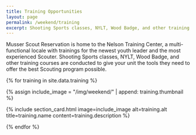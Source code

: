 ```yaml
---
title: Training Opportunities
layout: page
permalink: /weekend/training
excerpt: Shooting Sports classes, NYLT, Wood Badge, and other training courses are conducted to give your unit the tools they need to offer the best Scouting program possible.
---
```


Musser Scout Reservation is home to the Nelson Training Center, a multi-functional locale with trainings for the newest youth leader and the most experienced Scouter. Shooting Sports classes, NYLT, Wood Badge, and other training courses are conducted to give your unit the tools they need to offer the best Scouting program possible.

{% for training in site.data.training %}

{% assign include_image = "/img/weekend/" | append: training.thumbnail %}

{% include section_card.html image=include_image alt=training.alt title=training.name content=training.description %}

{% endfor %}
